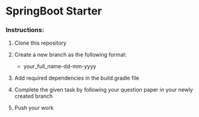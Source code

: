 # SpringBoot Starter

### Instructions:

1. Clone this repository
2. Create a new branch as the following format:
   
    - your_full_name-dd-mm-yyyy
3. Add required dependencies in the build.gradle file
4. Complete the given task by following your question paper in your newly created branch
5. Push your work